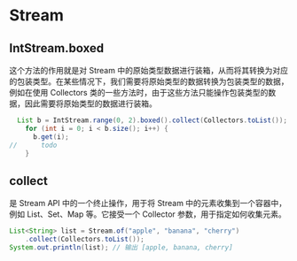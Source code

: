 # Stream

## IntStream.boxed

这个方法的作用就是对 Stream 中的原始类型数据进行装箱，从而将其转换为对应的包装类型。在某些情况下，我们需要将原始类型的数据转换为包装类型的数据，例如在使用 Collectors 类的一些方法时，由于这些方法只能操作包装类型的数据，因此需要将原始类型的数据进行装箱。

```java
  List b = IntStream.range(0, 2).boxed().collect(Collectors.toList());
    for (int i = 0; i < b.size(); i++) {
      b.get(i);
//      todo
    }
```

## collect

是 Stream API 中的一个终止操作，用于将 Stream 中的元素收集到一个容器中，例如 List、Set、Map 等。它接受一个 Collector 参数，用于指定如何收集元素。

```java
List<String> list = Stream.of("apple", "banana", "cherry")
    .collect(Collectors.toList());
System.out.println(list); // 输出 [apple, banana, cherry]

```
